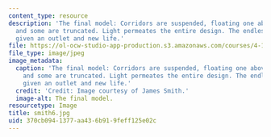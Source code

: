 ```yaml
---
content_type: resource
description: 'The final model: Corridors are suspended, floating one above the other,
  and some are truncated. Light permeates the entire design. The endless tubes are
  given an outlet and new life.'
file: https://ol-ocw-studio-app-production.s3.amazonaws.com/courses/4-155b-architectural-design-level-iii-a-student-center-for-mit-fall-2004/370cb0941377aa436b919feff125e02c_smith6.jpg
file_type: image/jpeg
image_metadata:
  caption: 'The final model: Corridors are suspended, floating one above the other,
    and some are truncated. Light permeates the entire design. The endless tubes are
    given an outlet and new life.'
  credit: 'Credit: Image courtesy of James Smith.'
  image-alt: The final model.
resourcetype: Image
title: smith6.jpg
uid: 370cb094-1377-aa43-6b91-9feff125e02c
---
```

